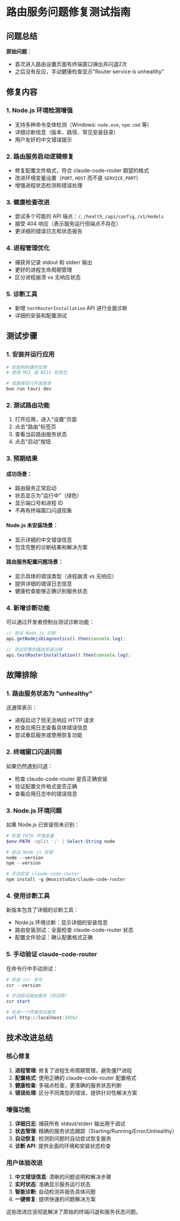 # 路由服务问题修复测试指南

## 问题总结

**原始问题**：
- 首次进入路由设置页面有终端窗口弹出并闪退2次
- 之后没有反应，手动健康检查显示"Router service is unhealthy"

## 修复内容

### 1. **Node.js 环境检测增强**
- 支持多种命令变体检测（Windows: `node.exe`, `npm.cmd` 等）
- 详细诊断信息（版本、路径、常见安装目录）
- 用户友好的中文错误提示

### 2. **路由服务启动逻辑修复**
- 修复配置文件格式，符合 claude-code-router 期望的格式
- 改进环境变量设置（`PORT`, `HOST` 而不是 `SERVICE_PORT`）
- 增强进程状态检测和错误处理

### 3. **健康检查改进**
- 尝试多个可能的 API 端点：`/`, `/health`, `/api/config`, `/v1/models`
- 接受 404 响应（表示服务运行但端点不存在）
- 更详细的错误日志和状态报告

### 4. **进程管理优化**
- 捕获并记录 stdout 和 stderr 输出
- 更好的进程生命周期管理
- 区分进程崩溃 vs 无响应状态

### 5. **诊断工具**
- 新增 `testRouterInstallation` API 进行全面诊断
- 详细的安装和配置测试

## 测试步骤

### 1. 安装并运行应用
```bash
# 安装刚构建的应用
# 使用 MSI 或 NSIS 安装包

# 或直接运行开发版本
bun run tauri dev
```

### 2. 测试路由功能

1. 打开应用，进入"设置"页面
2. 点击"路由"标签页
3. 查看当前路由服务状态
4. 点击"启动"按钮

### 3. 预期结果

#### 成功场景：
- 路由服务正常启动
- 状态显示为"运行中"（绿色）
- 显示端口号和进程 ID
- 不再有终端窗口闪退现象

#### Node.js 未安装场景：
- 显示详细的中文错误信息
- 包含完整的诊断结果和解决方案

#### 路由服务配置问题场景：
- 显示具体的错误类型（进程崩溃 vs 无响应）
- 提供详细的错误日志信息
- 健康检查能够正确识别服务状态

### 4. 新增诊断功能

可以通过开发者控制台测试诊断功能：
```javascript
// 测试 Node.js 诊断
api.getNodejsDiagnostics().then(console.log);

// 测试完整的路由安装诊断  
api.testRouterInstallation().then(console.log);
```

## 故障排除

### 1. 路由服务状态为 "unhealthy"

这通常表示：
- 进程启动了但无法响应 HTTP 请求
- 检查应用日志查看具体错误信息
- 尝试重启服务或使用恢复功能

### 2. 终端窗口闪退问题

如果仍然遇到闪退：
- 检查 claude-code-router 是否正确安装
- 验证配置文件格式是否正确
- 查看应用日志中的错误信息

### 3. Node.js 环境问题

如果 Node.js 已安装但未识别：
```powershell
# 检查 PATH 环境变量
$env:PATH -split ';' | Select-String node

# 验证 Node.js 安装
node --version
npm --version

# 手动安装 claude-code-router
npm install -g @musistudio/claude-code-router
```

### 4. 使用诊断工具

新版本包含了详细的诊断工具：
- Node.js 环境诊断：显示详细的安装信息
- 路由安装测试：全面检查 claude-code-router 状态
- 配置文件验证：确认配置格式正确

### 5. 手动验证 claude-code-router

在命令行中手动测试：
```powershell
# 检查 ccr 命令
ccr --version

# 手动启动路由服务（测试用）
ccr start

# 在另一个终端测试服务
curl http://localhost:3456/
```

## 技术改进总结

### 核心修复
1. **进程管理**: 修复了进程生命周期管理，避免僵尸进程
2. **配置格式**: 使用正确的 claude-code-router 配置格式
3. **健康检查**: 多端点检查，更准确的服务状态判断
4. **错误处理**: 区分不同类型的错误，提供针对性解决方案

### 增强功能
1. **详细日志**: 捕获所有 stdout/stderr 输出用于调试
2. **状态管理**: 精确的服务状态跟踪（Starting/Running/Error/Unhealthy）
3. **自动恢复**: 检测到问题时自动尝试恢复服务
4. **诊断 API**: 提供全面的环境和安装状态检查

### 用户体验改进
1. **中文错误信息**: 清晰的问题说明和解决步骤
2. **实时状态**: 准确显示服务运行状态
3. **智能诊断**: 自动检测并报告具体问题
4. **一键修复**: 提供快速的问题解决方案

这些改进应该彻底解决了原始的终端闪退和服务状态问题。